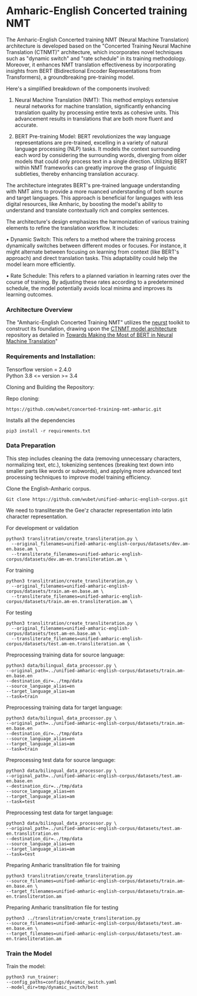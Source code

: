 # Amharic-English Concerted training NMT

The Amharic-English Concerted training NMT (Neural Machine Translation) architecture is developed based on the "Concerted Training Neural Machine Translation (CTNMT)" architecture, which incorporates novel techniques such as "dynamic switch" and "rate schedule" in its training methodology. Moreover, it enhances NMT translation effectiveness by incorporating insights from BERT (Bidirectional Encoder Representations from Transformers), a groundbreaking pre-training model.

Here's a simplified breakdown of the components involved:

1.	Neural Machine Translation (NMT): This method employs extensive neural networks for machine translation, significantly enhancing translation quality by processing entire texts as cohesive units. This advancement results in translations that are both more fluent and accurate.

2.	BERT Pre-training Model: BERT revolutionizes the way language representations are pre-trained, excelling in a variety of natural language processing (NLP) tasks. It models the context surrounding each word by considering the surrounding words, diverging from older models that could only process text in a single direction. Utilizing BERT within NMT frameworks can greatly improve the grasp of linguistic subtleties, thereby enhancing translation accuracy.

The architecture integrates BERT's pre-trained language understanding with NMT aims to provide a more nuanced understanding of both source and target languages. This approach is beneficial for languages with less digital resources, like Amharic, by boosting the model's ability to understand and translate contextually rich and complex sentences.

The architecture's design emphasizes the harmonization of various training elements to refine the translation workflow. It includes:


•	Dynamic Switch: This refers to a method where the training process dynamically switches between different modes or focuses. For instance, it might alternate between focusing on learning from context (like BERT's approach) and direct translation tasks. This adaptability could help the model learn more efficiently.

•	Rate Schedule: This refers to a planned variation in learning rates over the course of training. By adjusting these rates according to a predetermined schedule, the model potentially avoids local minima and improves its learning outcomes.

### Architecture Overview

The "Amharic-English Concerted Training NMT" utilizes the [neurst](https://github.com/bytedance/neurst) toolkit to construct its foundation, drawing upon the [CTNMT model architecture](https://github.com/bytedance/neurst/tree/master/examples/ctnmt) repository as detailed in [Towards Making the Most of BERT in Neural Machine Translation](https://arxiv.org/abs/1908.05672)" 

### Requirements and Installation:
Tensorflow version = 2.4.0 \
Python 3.8 <= version >= 3.4

Cloning and Building the Repository:

Repo cloning:
```commandline
https://github.com/wubet/concerted-training-nmt-amharic.git
```
Installs all the dependencies
```commandline
pip3 install -r requirements.txt
```


### Data Preparation

This step includes cleaning the data (removing unnecessary characters, normalizing text, etc.), tokenizing sentences (breaking text down into smaller parts like words or subwords), and applying more advanced text processing techniques to improve model training efficiency. 

Clone the English-Amharic corpus.
```commandline
Git clone https://github.com/wubet/unified-amharic-english-corpus.git
```
We need to transliterate the Gee'z character representation into latin character representation.

For development or validation
```buildoutcfg
python3 translitration/create_transliteration.py \
  --original_filenames=unified-amharic-english-corpus/datasets/dev.am-en.base.am \
  --transliterate_filenames=unified-amharic-english-corpus/datasets/dev.am-en.transliteration.am \
```

For training
```buildoutcfg
python3 translitration/create_transliteration.py \
  --original_filenames=unified-amharic-english-corpus/datasets/train.am-en.base.am \
  --transliterate_filenames=unified-amharic-english-corpus/datasets/train.am-en.transliteration.am \
```

For testing
```buildoutcfg
python3 translitration/create_transliteration.py \
  --original_filenames=unified-amharic-english-corpus/datasets/test.am-en.base.am \
  --transliterate_filenames=unified-amharic-english-corpus/datasets/test.am-en.transliteration.am \
```

Preprocessing training data for source language:
```commandline
python3 data/bilingual_data_processor.py \
--original_path=../unified-amharic-english-corpus/datasets/train.am-en.base.en
--destination_dir=../tmp/data
--source_language_alias=en
--target_language_alias=am
--task=train
```

Preprocessing training data for target language:
```commandline
python3 data/bilingual_data_processor.py \
--original_path=../unified-amharic-english-corpus/datasets/train.am-en.base.en
--destination_dir=../tmp/data
--source_language_alias=en
--target_language_alias=am
--task=train
```

Preprocessing test data for source language:
```commandline
python3 data/bilingual_data_processor.py \
--original_path=../unified-amharic-english-corpus/datasets/test.am-en.base.en
--destination_dir=../tmp/data
--source_language_alias=en
--target_language_alias=am
--task=test
```

Preprocessing test data for target language:
```commandline
python3 data/bilingual_data_processor.py \
--original_path=../unified-amharic-english-corpus/datasets/test.am-en.translitration.en
--destination_dir=../tmp/data
--source_language_alias=en
--target_language_alias=am
--task=test
```

Preparing Amharic translitration file for training
```commandline
python3 translitration/create_transliteration.py
--source_filenames=unified-amharic-english-corpus/datasets/train.am-en.base.en \
--target_filenames=unified-amharic-english-corpus/datasets/train.am-en.transliteration.am
```
Preparing Amharic translitration file for testing
```commandline
python3 ../translitration/create_transliteration.py
--source_filenames=unified-amharic-english-corpus/datasets/test.am-en.base.en \
--target_filenames=unified-amharic-english-corpus/datasets/test.am-en.transliteration.am
```
### Train the Model
Train the model:
```commandline
python3 run_trainer:
--config_paths=configs/dynamic_switch.yaml
--model_dir=tmp/dynamic_switch/best
```